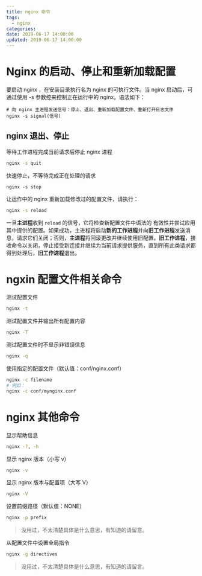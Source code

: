 ```yaml
---
title: nginx 命令
tags:
  - nginx
categories:
date: 2019-06-17 14:00:00
updated: 2019-06-17 14:00:00
---
```


# Nginx 的启动、停止和重新加载配置

要启动 nginx ，在安装目录执行名为 nginx 的可执行文件。当 nginx 启动后，可通过使用 -s 参数控来控制正在运行中的 nginx。语法如下：

```
# 向 nginx 主进程发送信号：停止、退出、重新加载配置文件、重新打开日志文件
nginx -s signal(信号)
```

## nginx 退出、停止

等待工作进程完成当前请求后停止 nginx 进程

```bash
nginx -s quit
```

快速停止，不等待完成正在处理的请求

```
nginx -s stop
```

让运作中的 nginx 重新加载修改过的配置文件，请执行：

```bash
nginx -s reload
```

一旦**主进程**收到 `reload` 的信号，它将检查新配置文件中语法的 有效性并尝试应用其中提供的配置。如果成功，主进程将启动**新的工作进程**并向**旧工作进程**发送消息，请求它们关闭；否则，**主进程**将回滚更改并继续使用旧配置。**旧工作进程**，接收命令以关闭，停止接受新连接并继续为当前请求提供服务，直到所有此类请求都得到处理后，**旧工作进程**退出。

# ngxin 配置文件相关命令

测试配置文件

```bash
nginx -t
```

测试配置文件并输出所有配置内容

```bash
nginx -T
```

测试配置文件时不显示非错误信息

```bash
nginx -q
```

使用指定的配置文件（默认值：conf/nginx.conf）

```bash
nginx -c filename
# 例如：
nginx -c conf/mynginx.conf
```

# nginx 其他命令

显示帮助信息

```bash
nginx -?, -h
```

显示 nginx 版本（小写 v）

```bash
nginx -v
```

显示 nginx 版本与配置项（大写 V）

```bash
nginx -V
```

设置前缀路径（默认值：NONE）

```bash
nginx -p prefix
```

> 没用过，不太清楚具体是什么意思，有知道的请留意。

从配置文件中设置全局指令

```bash
nginx -g directives
```

> 没用过，不太清楚具体是什么意思，有知道的请留言。
